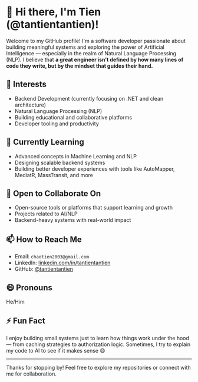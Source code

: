 # 👋 Hi there, I'm Tien (@tantientantien)!

Welcome to my GitHub profile! I'm a software developer passionate about building meaningful systems and exploring the power of Artificial Intelligence — especially in the realm of Natural Language Processing (NLP). I believe that **a great engineer isn’t defined by how many lines of code they write, but by the mindset that guides their hand.**

## 👀 Interests
- Backend Development (currently focusing on .NET and clean architecture)
- Natural Language Processing (NLP)
- Building educational and collaborative platforms
- Developer tooling and productivity

## 🌱 Currently Learning
- Advanced concepts in Machine Learning and NLP
- Designing scalable backend systems
- Building better developer experiences with tools like AutoMapper, MediatR, MassTransit, and more

## 💞️ Open to Collaborate On
- Open-source tools or platforms that support learning and growth
- Projects related to AI/NLP
- Backend-heavy systems with real-world impact

## 📫 How to Reach Me
- Email: `chaotien2003@gmail.com`
- LinkedIn: [linkedin.com/in/tantientantien](https://linkedin.com/in/tantientantien)
- GitHub: [@tantientantien](https://github.com/tantientantien)

## 😄 Pronouns
He/Him

## ⚡ Fun Fact
I enjoy building small systems just to learn how things work under the hood — from caching strategies to authorization logic. Sometimes, I try to explain my code to AI to see if it makes sense 😄

---

Thanks for stopping by! Feel free to explore my repositories or connect with me for collaboration.
